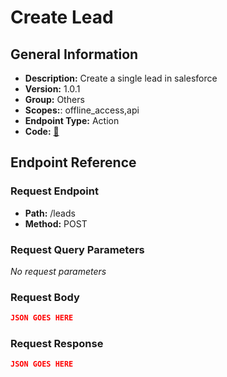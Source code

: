 # Create Lead

## General Information

- **Description:** Create a single lead in salesforce
- **Version:** 1.0.1
- **Group:** Others
- **Scopes:**: offline_access,api
- **Endpoint Type:** Action
- **Code:** [🔗](https://github.com/NangoHQ/integration-templates/tree/main/integrations/salesforce-sandbox/actions/create-lead.ts)

## Endpoint Reference

### Request Endpoint

- **Path:** /leads
- **Method:** POST

### Request Query Parameters

_No request parameters_

### Request Body

```json
JSON GOES HERE
```

### Request Response

```json
JSON GOES HERE
```
